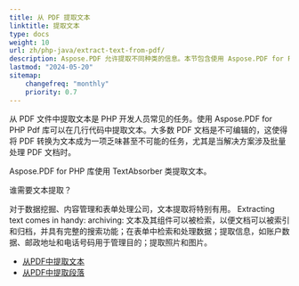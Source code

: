 ```yaml
---
title: 从 PDF 提取文本
linktitle: 提取文本
type: docs
weight: 10
url: zh/php-java/extract-text-from-pdf/
description: Aspose.PDF 允许提取不同种类的信息。本节包含使用 Aspose.PDF for PHP 从 PDF 文档中提取文本的文章。
lastmod: "2024-05-20"
sitemap:
    changefreq: "monthly"
    priority: 0.7
---
```


从 PDF 文件中提取文本是 PHP 开发人员常见的任务。使用 Aspose.PDF for PHP Pdf 库可以在几行代码中提取文本。大多数 PDF 文档是不可编辑的，这使得将 PDF 转换为文本成为一项乏味甚至不可能的任务，尤其是当解决方案涉及批量处理 PDF 文档时。

Aspose.PDF for PHP 库使用 TextAbsorber 类提取文本。

谁需要文本提取？

对于数据挖掘、内容管理和表单处理公司，文本提取将特别有用。
 Extracting text comes in handy: archiving: 文本及其组件可以被检索，以便文档可以被索引和归档，并具有完整的搜索功能；在表单中检索和处理数据；提取信息，如账户数据、邮政地址和电话号码用于管理目的；提取照片和图片。

- [从PDF中提取文本](/pdf/php-java/extract-text-from-all-pdf/)
- [从PDF中提取段落](/pdf/php-java/extract-paragraph-from-pdf/)